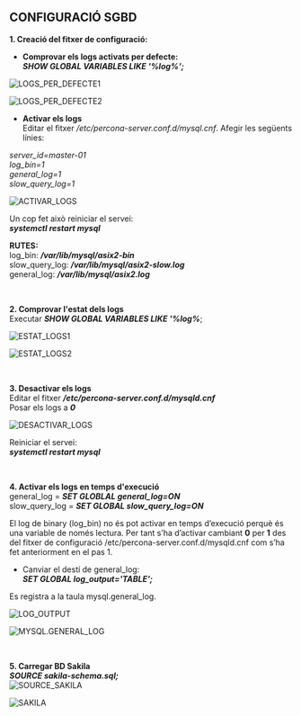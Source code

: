 ## CONFIGURACIÓ SGBD  

**1. Creació del fitxer de configuració:**  
* **Comprovar els logs activats per defecte:**  
***SHOW GLOBAL VARIABLES LIKE '%log%';***  

![LOGS_PER_DEFECTE1](https://github.com/ivanenriquez/BD-M02-M010/blob/master/MP10-UF2/A2/imatges/logs_activats_perdefecte.PNG)  

![LOGS_PER_DEFECTE2](https://github.com/ivanenriquez/BD-M02-M010/blob/master/MP10-UF2/A2/imatges/logs_activats_perdefecte2.PNG)  

* **Activar els logs**  
Editar el fitxer */etc/percona-server.conf.d/mysql.cnf*. Afegir les següents línies:  

*server_id=master-01  
log_bin=1  
general_log=1  
slow_query_log=1*  

![ACTIVAR_LOGS](https://github.com/ivanenriquez/BD-M02-M010/blob/master/MP10-UF2/A2/imatges/activar_logs.PNG)  

Un cop fet això reiniciar el servei:  
***systemctl restart mysql***  


**RUTES:**  
log_bin:         ***/var/lib/mysql/asix2-bin***  
slow_query_log:  ***/var/lib/mysql/asix2-slow.log***  
general_log:     ***/var/lib/mysql/asix2.log***  

<br>


**2. Comprovar l'estat dels logs**  
Executar ***SHOW GLOBAL VARIABLES LIKE '%log%***;  

![ESTAT_LOGS1](https://github.com/ivanenriquez/BD-M02-M010/blob/master/MP10-UF2/A2/imatges/estat_logs.PNG) 

![ESTAT_LOGS2](https://github.com/ivanenriquez/BD-M02-M010/blob/master/MP10-UF2/A2/imatges/estat_logs2.PNG)  

<br>


**3. Desactivar els logs**  
Editar el fitxer ***/etc/percona-server.conf.d/mysqld.cnf***  
Posar els logs a ***0***  

![DESACTIVAR_LOGS](https://github.com/ivanenriquez/BD-M02-M010/blob/master/MP10-UF2/A2/imatges/desactivar_logs.PNG)  

Reiniciar el servei:  
***systemctl restart mysql***  

<br>


**4. Activar els logs en temps d'execució**  
general_log = ***SET GLOBLAL general_log=ON***  
slow_query_log = ***SET GLOBAL slow_query_log=ON***  

El log de binary (log_bin) no és pot activar en temps d’execució perquè és una variable de només lectura. Per tant s’ha d’activar cambiant **0** per **1** des del fitxer de configuració /etc/percona-server.conf.d/mysqld.cnf com s’ha fet anteriorment en el pas 1.  

* Canviar el destí de general_log:  
***SET GLOBAL log_output='TABLE';***  

Es registra a la taula mysql.general_log.  

![LOG_OUTPUT](https://github.com/ivanenriquez/BD-M02-M010/blob/master/MP10-UF2/A2/imatges/log_output.PNG)  

![MYSQL.GENERAL_LOG](https://github.com/ivanenriquez/BD-M02-M010/blob/master/MP10-UF2/A2/imatges/taula_mysql.general_log.PNG)  

<br>


**5. Carregar BD Sakila**  
***SOURCE sakila-schema.sql;***  
![SOURCE_SAKILA](https://github.com/ivanenriquez/BD-M02-M010/blob/master/MP10-UF2/A2/imatges/source1.PNG)  

![SAKILA](https://github.com/ivanenriquez/BD-M02-M010/blob/master/MP10-UF2/A2/imatges/sakila.PNG)  
